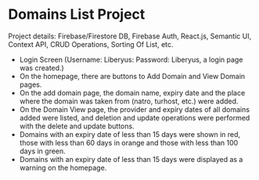 # Domains List Project

Project details:
Firebase/Firestore DB, Firebase Auth, React.js, Semantic UI, Context API, CRUD Operations, Sorting Of List, etc.

- Login Screen (Username: Liberyus: Password: Liberyus, a login page was created.)
- On the homepage, there are buttons to Add Domain and View Domain pages.
- On the add domain page, the domain name, expiry date and the place where the domain was taken from (natro, turhost, etc.) were added.
- On the Domain View page, the provider and expiry dates of all domains added were listed, and deletion and update operations were performed with the delete and update buttons.
- Domains with an expiry date of less than 15 days were shown in red, those with less than 60 days in orange and those with less than 100 days in green.
- Domains with an expiry date of less than 15 days were displayed as a warning on the homepage. 

